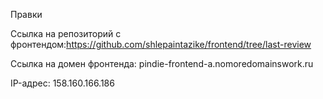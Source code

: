 Правки

Ссылка на репозиторий с фронтендом:https://github.com/shlepaintazike/frontend/tree/last-review

Ссылка на домен фронтенда: pindie-frontend-a.nomoredomainswork.ru

IP-адрес: 158.160.166.186